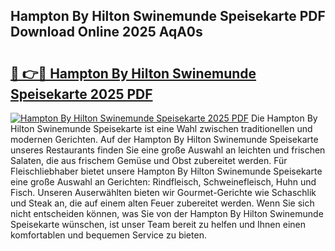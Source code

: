 ## Hampton By Hilton Swinemunde Speisekarte PDF Download Online 2025 AqA0s

# <h2><a href="http://gce8c1.nevu.top/?p=Hampton+By+Hilton+Swinemunde+Speisekarte">🔗 👉🔴 Hampton By Hilton Swinemunde Speisekarte 2025 PDF</a></h2>

[![Hampton By Hilton Swinemunde Speisekarte 2025 PDF](https://i.imgur.com/dBaPXMq.png)](http://gce8c1.nevu.top/?p=Hampton+By+Hilton+Swinemunde+Speisekarte)
Die Hampton By Hilton Swinemunde Speisekarte ist eine Wahl zwischen traditionellen und modernen Gerichten. Auf der Hampton By Hilton Swinemunde Speisekarte unseres Restaurants finden Sie eine große Auswahl an leichten und frischen Salaten, die aus frischem Gemüse und Obst zubereitet werden. Für Fleischliebhaber bietet unsere Hampton By Hilton Swinemunde Speisekarte eine große Auswahl an Gerichten: Rindfleisch, Schweinefleisch, Huhn und Fisch. Unseren Auserwählten bieten wir Gourmet-Gerichte wie Schaschlik und Steak an, die auf einem alten Feuer zubereitet werden. Wenn Sie sich nicht entscheiden können, was Sie von der Hampton By Hilton Swinemunde Speisekarte wünschen, ist unser Team bereit zu helfen und Ihnen einen komfortablen und bequemen Service zu bieten.
